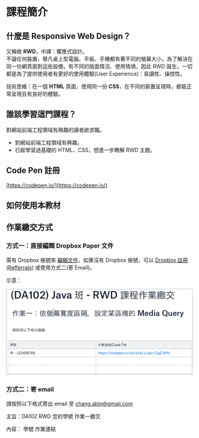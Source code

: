 # 課程簡介

## 什麼是 Responsive Web Design？

又稱做 **RWD**，中譯：響應式設計。  
不論任何裝置，舉凡桌上型電腦、平板、手機都有著不同的螢幕大小，為了解決在同一份網頁面對這些設備，有不同的版面情況、使用情境，因此 RWD 誕生，一切都是為了提供使用者有更好的使用體驗\(User Experience\)：易讀性、操控性。

技術思維：在一個 **HTML** 頁面，使用同一份 **CSS**，在不同的裝置呈現時，都能正常呈現且有良好的體驗。

## 誰該學習這門課程？

對網站前端工程領域有興趣的讀者欲求職。

* 對網站前端工程領域有興趣。
* 已經學習過基礎的 HTML、CSS，想進一步瞭解 RWD 主題。

## Code Pen 註冊

[https://codepen.io/](https://codepen.io/)

## 如何使用本教材

## 作業繳交方式

### 方式一：直接編輯 Dropbox Paper 文件

需有 Dropbox 帳號來 [編輯文件](https://paper.dropbox.com/doc/DA102-Java-RWD--AhJVCPLg7UZYlRQM~lfEPY5PAQ-jwvZqVj0QFh1PnWE5IFRy)，如果沒有 Dropbox 帳號，可以 [Dropbox 註冊\(Refferrals\)](https://db.tt/orEu7RZK) 或使用方式二\(寄 Email\)。

示意：

![&#x4F5C;&#x696D;&#x7E73;&#x4EA4;&#x8ACB;&#x6309;&#x7167;&#x8868;&#x683C;&#x5167;&#x7BC4;&#x4F8B;&#x65B0;&#x589E;](../.gitbook/assets/zuo-ye-jiao-jiao-fan-li-dropboxpaper.png)

### 方式二：寄 email

請按照以下格式寄出 email 至 chang.abin@gmail.com

主旨：DA102 RWD 您的學號 作業一繳交

內容：         學號          作業連結

